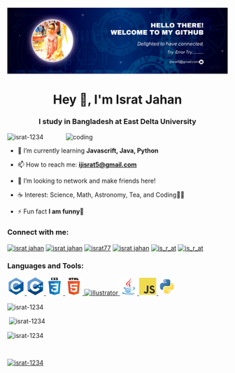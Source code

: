 ![logo](https://github.com/Israt-1234/Israt-1234/blob/main/github%20banner.png)
<h1 align="center">Hey 👋, I'm Israt Jahan</h1>
<h3 align="center">I study in Bangladesh at East Delta University</h3>

<img align="right"  alt="coding" width="370"  src="https://user-images.githubusercontent.com/74038190/256977180-54fb7eef-b1e8-41dc-be97-57e4180b3b24.gif">

<p align="left"> <img src="https://komarev.com/ghpvc/?username=israt-1234&label=Profile%20views&color=0e75b6&style=flat" alt="israt-1234" /> </p>


- 🌱 I’m currently learning **Javascrift, Java, Python**

- 📫 How to reach me: **ijisrat5@gmail.com**
  
- 🐾 I’m looking to network and make friends here!
  
- ☕ Interest: Science, Math, Astronomy, Tea, and  Coding👨‍💻

- ⚡ Fun fact **I am funny🥰**


<h3 align="left">Connect with me:</h3>
<p align="left">
<a href="https://linkedin.com/in/israt jahan" target="blank"><img align="center" src="https://raw.githubusercontent.com/rahuldkjain/github-profile-readme-generator/master/src/images/icons/Social/linked-in-alt.svg" alt="israt jahan" height="30" width="40" /></a>
<a href="https://fb.com/israt jahan" target="blank"><img align="center" src="https://raw.githubusercontent.com/rahuldkjain/github-profile-readme-generator/master/src/images/icons/Social/facebook.svg" alt="israt jahan" height="30" width="40" /></a>
<a href="https://www.codechef.com/users/israt77" target="blank"><img align="center" src="https://cdn.jsdelivr.net/npm/simple-icons@3.1.0/icons/codechef.svg" alt="israt77" height="30" width="40" /></a>
<a href="https://www.hackerrank.com/israt jahan" target="blank"><img align="center" src="https://raw.githubusercontent.com/rahuldkjain/github-profile-readme-generator/master/src/images/icons/Social/hackerrank.svg" alt="israt jahan" height="30" width="40" /></a>
<a href="https://codeforces.com/profile/is_r_at" target="blank"><img align="center" src="https://raw.githubusercontent.com/rahuldkjain/github-profile-readme-generator/master/src/images/icons/Social/codeforces.svg" alt="is_r_at" height="30" width="40" /></a>
<a href="https://www.leetcode.com/is_r_at" target="blank"><img align="center" src="https://raw.githubusercontent.com/rahuldkjain/github-profile-readme-generator/master/src/images/icons/Social/leet-code.svg" alt="is_r_at" height="30" width="40" /></a>
</p>

<h3 align="left">Languages and Tools:</h3>
<p align="left"> <a href="https://www.cprogramming.com/" target="_blank" rel="noreferrer"> <img src="https://raw.githubusercontent.com/devicons/devicon/master/icons/c/c-original.svg" alt="c" width="40" height="40"/> </a> <a href="https://www.w3schools.com/cpp/" target="_blank" rel="noreferrer"> <img src="https://raw.githubusercontent.com/devicons/devicon/master/icons/cplusplus/cplusplus-original.svg" alt="cplusplus" width="40" height="40"/> </a> <a href="https://www.w3schools.com/css/" target="_blank" rel="noreferrer"> <img src="https://raw.githubusercontent.com/devicons/devicon/master/icons/css3/css3-original-wordmark.svg" alt="css3" width="40" height="40"/> </a> <a href="https://www.w3.org/html/" target="_blank" rel="noreferrer"> <img src="https://raw.githubusercontent.com/devicons/devicon/master/icons/html5/html5-original-wordmark.svg" alt="html5" width="40" height="40"/> </a> <a href="https://www.adobe.com/in/products/illustrator.html" target="_blank" rel="noreferrer"> <img src="https://www.vectorlogo.zone/logos/adobe_illustrator/adobe_illustrator-icon.svg" alt="illustrator" width="40" height="40"/> </a> <a href="https://www.java.com" target="_blank" rel="noreferrer"> <img src="https://raw.githubusercontent.com/devicons/devicon/master/icons/java/java-original.svg" alt="java" width="40" height="40"/> </a> <a href="https://developer.mozilla.org/en-US/docs/Web/JavaScript" target="_blank" rel="noreferrer"> <img src="https://raw.githubusercontent.com/devicons/devicon/master/icons/javascript/javascript-original.svg" alt="javascript" width="40" height="40"/> </a> <a href="https://www.python.org" target="_blank" rel="noreferrer"> <img src="https://raw.githubusercontent.com/devicons/devicon/master/icons/python/python-original.svg" alt="python" width="40" height="40"/> </a> </p>

<p><img align="center" src="https://github-readme-stats.vercel.app/api/top-langs?username=israt-1234&show_icons=true&locale=en&layout=compact" alt="israt-1234" /></p> 

<p>&nbsp;<img align="center" src="https://github-readme-stats.vercel.app/api?username=israt-1234&show_icons=true&locale=en" alt="israt-1234" /></p>

<p><img align="center" src="https://github-readme-streak-stats.herokuapp.com/?user=israt-1234&" alt="israt-1234" /></p>
<br>
<p align="left"> <a href="https://github.com/ryo-ma/github-profile-trophy"><img src="https://github-profile-trophy.vercel.app/?username=israt-1234" alt="israt-1234" /></a> </p>
